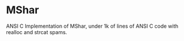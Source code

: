 # MShar

ANSI C Implementation of MShar, under 1k of lines of ANSI C code with realloc and strcat spams.